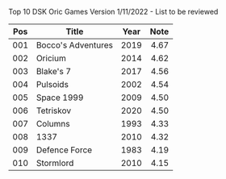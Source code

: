 Top 10 DSK Oric Games
Version 1/11/2022 - List to be reviewed

| Pos | Title | Year | Note |
|-----|----------|:-------------:|------:|
| 001 | Bocco's Adventures | 2019 | 4.67 |
| 002 | Oricium| 2014 | 4.62 |
| 003 | Blake's 7 | 2017 | 4.56 |
| 004 | Pulsoids | 2002 | 4.54 |
| 005 | Space 1999 | 2009 | 4.50 |
| 006 | Tetriskov | 2020 | 4.50 |
| 007 | Columns | 1993 | 4.33 |
| 008 | 1337 | 2010 | 4.32 |
| 009 | Defence Force | 1983 | 4.19 |
| 010 | Stormlord | 2010 | 4.15 |